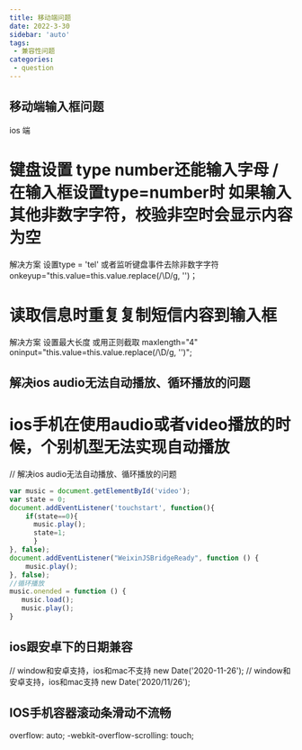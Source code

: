 ```yaml
---
title: 移动端问题
date: 2022-3-30
sidebar: 'auto'
tags:
 - 兼容性问题
categories: 
 - question
---
```


## 移动端输入框问题
ios 端
# 键盘设置 type number还能输入字母 / 在输入框设置type=number时 如果输入其他非数字字符，校验非空时会显示内容为空
解决方案 
设置type = 'tel' 或者监听键盘事件去除非数字字符 onkeyup="this.value=this.value.replace(/\D/g, '')；

# 读取信息时重复复制短信内容到输入框
解决方案 
设置最大长度 或用正则截取 maxlength="4" oninput="this.value=this.value.replace(/\D/g, '')";

## 解决ios audio无法自动播放、循环播放的问题
# ios手机在使用audio或者video播放的时候，个别机型无法实现自动播放
// 解决ios audio无法自动播放、循环播放的问题
```js
var music = document.getElementById('video');
var state = 0;
document.addEventListener('touchstart', function(){
    if(state==0){
      music.play();
      state=1;
      }
}, false);
document.addEventListener("WeixinJSBridgeReady", function () {
    music.play();
}, false);
//循环播放
music.onended = function () {
   music.load();
   music.play();
}
```

## ios跟安卓下的日期兼容
// window和安卓支持，ios和mac不支持
new Date('2020-11-26'); 
// window和安卓支持，ios和mac支持
new Date('2020/11/26');

## IOS手机容器滚动条滑动不流畅
overflow: auto;
-webkit-overflow-scrolling: touch;